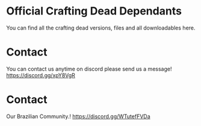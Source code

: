 # Official Crafting Dead Dependants

You can find all the crafting dead versions, files and all downloadables here. 


# Contact
You can contact us anytime on discord please send us a message! https://discord.gg/xpY8VgR

# Contact
Our Brazilian Community.! https://discord.gg/WTutefFVDa
